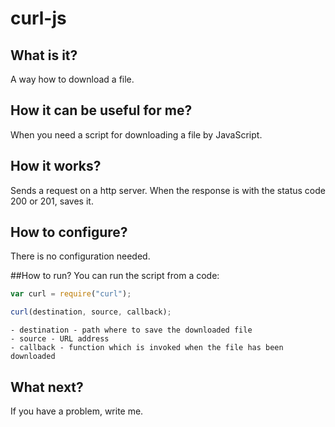 # curl-js
## What is it?
A way how to download a file.

## How it can be useful for me?
When you need a script for downloading a file by JavaScript. 

## How it works?
Sends a request on a http server. When the response is with the status code 200 or 201, saves it.

## How to configure?
There is no configuration needed.

##How to run?
You can run the script from a code:

``` javascript
var curl = require("curl");

curl(destination, source, callback); 
```

    - destination - path where to save the downloaded file 
    - source - URL address
    - callback - function which is invoked when the file has been downloaded

## What next?
If you have a problem, write me.
